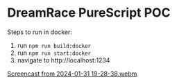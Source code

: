 # DreamRace PureScript POC

Steps to run in docker:
1. run `npm run build:docker`
2. run `npm run start:docker`
3. navigate to http://localhost:1234

[Screencast from 2024-01-31 19-28-38.webm](https://github.com/rhemsuda/dreamrace-purescript-poc/assets/8727594/1c987163-acfc-42a6-9eb1-f13d02635d60)
